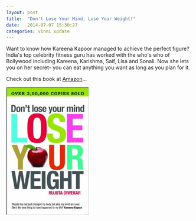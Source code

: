 ```yaml
---
layout: post
title:  "Don't Lose Your Mind, Lose Your Weight!"
date:   2014-07-07 15:30:27
categories: vinni update
---
```


Want to know how Kareena Kapoor managed to achieve the perfect figure? India's top celebrity fitness guru has worked with the who's who of Bollywood including Kareena, Karishma, Saif, Lisa and Sonali. Now she lets you on her secret- you can eat anything you want as long as you plan for it.

Check out this book at [Amazon][amazon-url]...

[![Don't Lose Your Mind, Lose Your Weight](/assets/HowToLoose.jpg)][amazon-url]

[amazon-url]: http://www.amazon.com/Dont-Lose-Your-Mind-Weight/dp/8184001053


